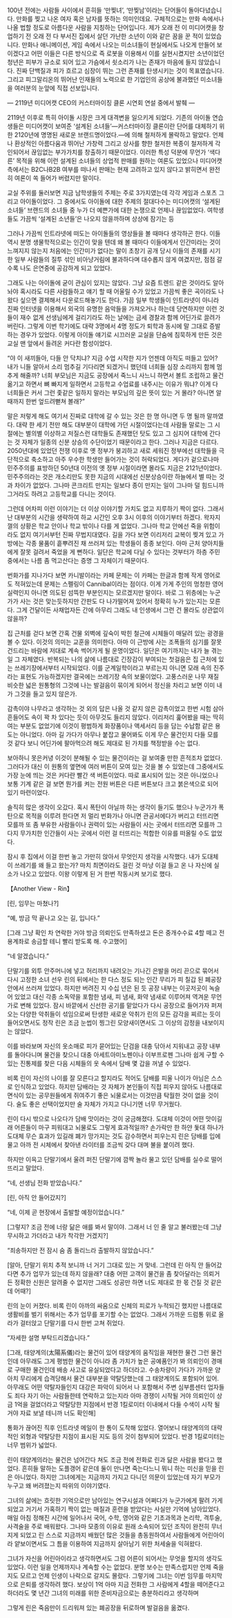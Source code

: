 100년 전에는 사람들 사이에서 흔히들 ‘만찢녀’, ‘만찢남’이라는 단어들이 돌아다녔습니다. 만화를 찢고 나온 여자 혹은 남자를 뜻하는 의미인데요. 구체적으로는 만화 속에서나 나올 법할 정도로 아름다운 사람을 지칭하는 단어입니다. 제가 오래 전 이 미디어캣을 창업하기 전 오래 전 다 부서진 집에서 살던 가난한 소년이 이와 같은 꿈을 꾼 적이 있었습니다. 만화나 애니메이션, 게임 속에서 나오는 미소녀들이 현실에서도 나오게 만들어 보이겠다고 어떤 이들은 다른 방식으로 즉 로봇을 이용해서 이를 실현시켰지만 소년이었던 청년은 피부가 규소로 되어 있고 가슴에서 쇳소리가 나는 존재가 마음에 들지 않았습니다. 진짜 단백질과 피가 흐르고 심장이 뛰는 그런 존재를 탄생시키는 것이 목표였습니다. 그리고 피그말리온의 뛰어난 인재들의 노력으로 한 기업인의 공상에 불과했던 미소녀들을 여러분의 눈앞에 직접 선보입니다.

― 2119년 미디어캣 CEO의 커스터마이징 클론 시연회 연설 중에서 발췌 ―

2119년 이후로 특히 아이돌 시장은 크게 대격변을 일으키게 되었다. 기존의 아이돌 연습생들은 미디어캣이 보여준 ‘설계된 소녀들’―커스터마이징 클론이란 단어를 대체하기 위한 2120년에 명명된 새로운 브랜드명이었다.―에 의해 철저하게 몰락하고 말았다. 언제나 환상적인 아름다움과 뛰어난 가창력 그리고 상사를 향한 철저한 복종이 철저하게 각인되어서 끊임없는 부가가치를 창출하기 때문이었다. 이러한 특성 덕분에 무언가 ‘색다른’ 목적을 위해 이런 설계된 소녀들의 상업적 판매를 원하는 여론도 있었으나 미디어캣 측에서는 B2C나B2B 여부를 떠나서 판매는 현재 고려하고 있지 않다고 밝히면서 완전히 여론이 쏙 들어가 버렸지만 말이다.

교실 주위를 둘러보면 지금 남학생들의 주제는 주로 3가지였는데 각각 게임과 스포츠 그리고 아이돌이었다. 그 중에서도 아이돌에 대한 주제의 절대다수는 미디어캣의 ‘설계된 소녀들’ 브랜드의 소녀들 중 누가 더 예쁜가에 대한 논쟁으로 언제나 끊임없었다. 여학생들도 가끔씩 ‘설계된 소년들’은 나오지 않을까하며 상상에 잠기는 등

그러나 가끔씩 인트라넷에 떠도는 아이돌들의 영상들을 볼 때마다 생각하곤 한다. 이들 역시 분명 생물학적으로는 인간이 맞을 텐데 왜 볼 때마다 이들에게서 인간미라는 것이 느껴지지 않는지 처음에는 인간미가 없다는 말이 초창기 공개 당시 이들의 존재를 시기한 일부 사람들의 질투 섞인 비아냥거림에 불과하다며 대수롭지 않게 여겼지만, 점점 갈수록 나도 은연중에 공감하게 되고 있었다.

그래도 나는 아이돌에 굳이 관심이 있지는 않았다. 그냥 요즘 트렌드 같은 것이라도 알아놔야 혹시라도 다른 사람들하고 얘기 할 때 어울릴 수가 있었고 가끔씩 좋은 곡이라도 나왔다 싶으면 결제해서 다운로드해놓기도 한다. 가끔 일부 학생들이 인트라넷이 아니라 진짜 인터넷을 이용해서 외국의 유명한 음악들을 가져오거나 하는데 당연하지만 이런 것들이 재수 없게 선생님에게 걸리기라도 하는 날에는 금세 경찰과 함께 어딘가로 끌려가 버린다. 그렇게 이번 학기에도 대략 3명에서 4명 정도가 퇴학과 동시에 말 그대로 증발하는 경우가 있었다.
이렇게 아이돌 얘기로 시끄러운 교실을 단숨에 침묵하게 만든 것은 교실 맨 앞에서 들려온 커다란 함성이었다.

“야 이 새끼들아, 다들 안 닥치냐? 지금 수업 시작한 지가 언젠데 아직도 떠들고 있어? 내가 니들 알아서 소리 멈추길 기다리면 되겠거니 했던데 너희들 심장 소리까지 함께 멈추게 해줄까? 너희 부모님은 지금도 공장에서 죽느니 사느니 하면서 볼트 조립하고 물건 옮기고 하면서 뼈 빠지게 일하면서 고등학교 수업료를 내주시는 이유가 뭐냐? 이게 다 너희들은 커서 그런 좇같은 일하지 말라는 부모님의 깊은 뜻이 있는 거 몰라? 아니면 알 때까지 한번 엎드려뻗쳐 볼래?”

말은 저렇게 해도 여기서 진짜로 대학에 갈 수 있는 것은 한 명 아니면 두 명 될까 말까였다. 대략 한 세기 전만 해도 대부분이 대학에 가던 시절이었다는데 사람들 말로는 그 시절에는 별의별 이상하고 저질스런 대학들도 존재했던 탓도 있고 그 심지어 대학에 간다는 것 자체가 일종의 신분 상승의 수단이었기 때문이라고 한다. 그러나 지금은 다르다. 2050년대에 있었던 전쟁 이후로 옛 정부가 붕괴하고 새로 세워진 정부에선 대학들을 극단적으로 축소하고 아주 우수한 학생만 들어가는 것이 허락되었다. 게다가 겉으로나마 민주주의를 표방하던 50년대 이전의 옛 정부 시절이라면 몰라도 지금은 2121년이었다. 민주주의라는 것은 개소리만도 못한 지금의 시대에선 신분상승이란 하늘에서 별 따는 것과 차이가 없었다. 그나마 콘크리트 만지는 일보다 종이 만지는 일이 그나마 덜 힘드니까 그거라도 하려고 고등학교를 다니는 것이다.

그런데 어차피 이런 이야기는 더 이상 이야기할 가치도 없고 지루하기 짝이 없다. 그래서 난 대부분의 시간을 생략하여 하교 시간인 오후 3시 이후의 이야기부터 하겠다. 왁자지껄의 상황은 학교 안이나 학교 밖이나 다를 게 없었다. 그나마 학교 안에선 죽을 위험이라도 없지 여기서부턴 진짜 무법지대였다. 길을 가다 보면 이리저리 교복이 찢겨 있고 가방에는 각종 물품이 흩뿌려진 채 쓰러져 있는 학생들이 종종 보인다. 아마 근처 양아치들에게 잘못 걸려서 죽었을 게 뻔하다. 일단은 학교에 다닐 수 있다는 것부터가 하층 주민 중에서는 나름 좀 먹고산다는 증명 그 자체이기 때문이다.

번화가를 지나가다 보면 카니발이라는 카페 문제는 이 카페는 한글과 함께 작게 영어로도 적혀있는데 문제는 스펠링이 Cannibal이라는 점이다. 이게 가게 주인의 멍청한 영어 실력인지 아니면 의도된 섬뜩한 부분인지는 모르겠지만 말이다. 바로 그 위층에는 누군가가 사는 것은 맞는듯하지만 간판도 다 나가떨어져 있어서 정확히 누가 있는지는 모른다. 그게 건달이든 사채업자든 간에 아무리 그래도 내 인생에서 그런 건 몰라도 상관없이 않을까?

집 근처를 걷다 보면 간혹 건물 외벽에 깊숙이 박힌 철근에 시체들이 매달려 있는 광경을 볼 수 있다. 이것의 의미는 교훈을 의미한다. 아마 이 근방에 사는 조폭들의 심기를 잘못 건드리는 바람에 저대로 계속 썩어가게 될 운명이었다. 일단은 여기까지는 내가 늘 겪는 일 그 자체였다. 반복되는 나의 삶에 나름대로 긴장감이 부여되는 첫걸음은 집 근처에 있는 쓰레기장에서부터 시작되었다.
이를 군계일학이라고 부르는지 아니면 모래 속의 진주라는 표현도 가능하겠지만 결국에는 쓰레기장 속의 보물이었다. 고풍스러운 나무 재질 비슷한 넓은 원통형의 그것에 나는 발걸음이 묶이게 되어서 정신을 차리고 보면 이미 내가 그것을 들고 있지 않은가.

감촉이야 나무라고 생각하는 것 외의 답은 나올 것 같지 않은 감촉이었고 한번 시험 삼아 흔들어도 속이 꽉 차 있다는 듯이 아무것도 들리지 않았다. 이리저리 훑어봤을 때는 딱히 여는 부분도 없었기에 이것이 평범하게 화장품이나 액세서리 등을 담는 수납함 같은 용도는 아니었다. 아마 길 가다가 아무나 붙잡고 물어봐도 이게 무슨 물건인지 다들 모를 것 같다 보니 어딘가에 팔아먹으려 해도 제대로 된 가치를 책정받을 수는 없다.

보아하니 못은커녕 이것이 분해될 수 있는 물건이라는 걸 보여줄 만한 흔적조차 없었다. 그러다가 대신 이 원통의 옆면에 여러 버튼이 모여 있는 것을 볼 수 있었는데 그중에서도 가장 눈에 띄는 것은 커다란 빨간 색 버튼이었다. 따로 표시되어 있는 것은 아니었으나 보통 기계 같은 걸 보면 뭔가를 켜는 전원 버튼은 다른 버튼보다 크고 붉은색으로 되어 있기 마련이었다.

솔직히 많은 생각이 오갔다. 혹시 폭탄이 아닐까 하는 생각이 들기도 했으나 누군가가 폭탄으로 목적을 이루려 한다면 저 멀리 번화가나 아니면 관공서에다가 버리고 터뜨리면 모를까 또 좀 부유한 사람들이나 권력이 있는 사람들이 사는 곳에서 터뜨리면 모를까 그다지 무가치한 인간들이 사는 곳에서 이런 걸 터뜨리는 적합한 이유를 떠올릴 수도 없었다.

잠시 후 집에서 이걸 한번 놓고 가만히 앉아서 무엇인지 생각을 시작했다. 내가 도대체 이 쓰레기를 왜 들고 왔는가? 마치 최면이라도 걸린 것 마냥 이걸 들고 온 나 자신에 실소가 나오고 있었다. 이왕 이렇게 된 거 한번 작동시켜 보기로 했다.




【Another View - Rin】

[린, 임무는 마쳤나?]

“예, 방금 막 끝나고 오는 길, 입니다.”

[그래 그냥 확인 차 연락한 거야 방금 의뢰인도 만족하셨고 돈은 중개수수료 4할 떼고 전용계좌로 송금할 테니 빨리 받도록 해. 수고했어]

“네 알겠습니다.”

단말기를 외투 안주머니에 넣고 허리까지 내려오는 기나긴 은발을 머리 끈으로 묶어서 다시 고정한 소녀 선우 린의 뒤에서는 한 다스 정도 되는 인간 무리가 피 칠갑 된 폐공장 안에서 쓰러져 있었다. 하지만 버려진 지 수십 년은 된 듯 공장 내부는 이곳저곳이 녹슬어 있었고 대신 각종 소독약을 포함한 냄새, 피 냄새, 화약 냄새로 이루어져 역겨운 무언가로 변해 있었다. 잠시 바깥에서 신선한 공기를 맡았다가 다시 공장으로 들어가자 퍼져오는 다양한 악취들이 섞임으로써 탄생한 새로운 악취가 린의 모든 감각을 찌르는 듯이 들어오면서도 정작 린은 조금 눈썹이 찡그린 모양새이면서도 그 이상의 감정을 내보이지는 않았다.

이를 바라보며 자신의 옷소매로 피가 묻어있는 단검을 대충 닦아서 지워내고 공장 내부를 돌아다니며 물건을 찾으니 대충 아세트아미노펜이나 이부프로펜 그나마 쉽게 구할 수 있는 진통제를 찾은 다음 시체들의 옷 속에서 담배 몇 갑을 꺼낼 수 있었다.

비록 린이 자신의 나이를 잘 모른다고 할지라도 적어도 담배를 피울 나이가 아님은 스스로 인식하고 있었다. 하지만 담배라는 것 자체가 본인들이 직접 피우지 않아도 나름대로 면식이 있는 공무원들에게 쥐여주기 좋은 뇌물로서는 이것만큼 탁월한 것이 없을 것이다. 술도 좋은 선택이었지만 술 자체가 가지고 다니기엔 너무 무거웠다.

린이 다시 밖으로 나오다가 담배 맛이라는 것이 궁금해졌다. 도대체 이것이 어떤 맛이길래 어른들이 마구 피워대고 뇌물로도 그렇게 효과적일까? 손가락만 한 하얀 돛대 하나가 도대체 무슨 효과가 있길래 폐가 망가지는 것도 감수하면서 피우는지 린은 담배를 입에 물고 아까 전 시체에서 찾아낸 라이터를 조금씩 갖다 대며 불을 붙이려 했다.

하지만 이윽고 단말기에서 울려 퍼진 단말기에 깜짝 놀라 물고 있던 담배를 실수로 떨어뜨리고 말았다.

“네, 선생님 전화 받았습니다.”

[린, 아직 안 들어갔지?]

“네, 이제 곧 현장에서 출발할 예정이었습니다.”

[그렇지? 조금 전에 너랑 닮은 애를 봐서 말이야. 그래서 너 인 줄 알고 불러봤는데 그냥 무시하고 가더라고 내가 착각한 거겠지?]

“죄송하지만 전 잠시 숨 좀 돌리느라 출발하지 않았습니다.”

[알아, 단말기 위치 추적 보니까 너 거기 그대로 있는 거 맞네. 그런데 린 아직 안 들어갔다면 추가 업무가 있는데 하지 않을래? 대충 어떤 고객이 물건을 좀 찾아달라는 의뢰거든 정확한 신원은 알려줄 수 없지만 그래도 성공만 하면 너도 제대로 한 몫 건질 것 같은데 어때?]

린의 눈이 커졌다. 비록 린이 아까의 싸움으로 신체의 피로가 누적되긴 했지만 나름대로 생활비를 벌기 위해서는 추가 업무를 포기할 수는 없었다. 그래서 가까운 드럼통 위로 올라가 걸터앉고 단말기를 다시 한번 고쳐 쥐었다.

“자세한 설명 부탁드리겠습니다.”

[그래, 태양계의(太陽系儀)라는 물건이 있어 태양계의 움직임을 재현한 물건 그런 물건인데 아무래도 그게 평범한 물건이 아니라 좀 가치가 높은 공예품인가 봐 의뢰인이 경매로 구매한 물건인데 배송 사고로 유실되었다고 하더라고. 수송차량이 가다가 가까운 양아치 무리에게 습격당해서 물건 대부분을 약탈당했는데 그 태양계의도 포함되어 있어. 아무래도 어떤 약탈자들인지 대강은 파악이 되어서 나 포함해서 주변 심부름센터 업자들도 죄다 자기 아는 사람들한테 연락하고 있는지라 아마 경쟁이 시작될 거야 의뢰인이 상금 1억을 걸었더라고 약탈당한 지점에서 반경 1킬로미터 이내에서 다들 수색이 시작 될 거야 자료 보낼 테니까 너도 확인해]

통화가 끊어진 직후 인트라넷 메일이 한 통이 도착해 있었다. 열어보니 태양계의의 대략적인 외형과 약탈당한 지점이 표시된 지도 등의 것이 첨부되어 있었다.
반경 1킬로미터는 너무 범위가 넓었다.

린이 태양계의라는 물건은 넘어간다 쳐도 조금 전에 전화로 린과 닮은 사람을 봤다고 했었다. 흔히들 말하는 도플갱어 같은데 둘이 만나면 죽는다느니 뭐니 하는 미신을 믿을 린은 아니었다. 하지만 그녀에게는 지금까지 가지고 다니던 의문이 있었는데 자기 부모가 누구고 왜 버려졌는지 따위의 이야기였다.

그녀의 삶에는 흐릿한 기억으로만 남아있는 연구시설과 어쩌다가 누군가에게 팔려 가게 되었고 거기서 가혹하기 짝이 없는 매질과 훈련을 받았다는 사실만 기억에 남아있었다. 매일 아침 정해진 시간에 일어나서 국어, 수학, 영어와 같은 기초과목과 논리학, 격투술, 사격술을 주로 배워왔다. 그나마 모종의 이유로 원래 소속되어 있던 조직이 완전히 무너지게 되었고 린 스스로 지금까지 배웠던 많은 것들을 총동원하여서 사람들에게 어린아이라 얕보이면서도 그 틈을 이용하여 지금까지 살아남기 위한 처세술을 익혀왔다.

그녀가 자신을 어린아이라고 생각하면서도 그럼 어른이 되어서는 무엇을 할지의 생각도 있었다. 이런 일을 언제까지나 계속할 수는 없었다. 분명 보수는 만족스럽지만 언제 죽을지도 모르고 언제 인생이 나락으로 갈지도 몰랐다. 그렇기에 그녀는 이번 임무를 마지막으로 은퇴를 생각하려 했다. 보상이 1억 아마 지금 전화한 그 사람에게 4할을 떼어준다고 하더라도 몇 년간 그녀의 미래를 위한 준비자금으로는 충분하리라고
생각하며

그렇게 린은 죽음만이 드리워져 있는 폐공장을 뒤로하며 발걸음을 옮겼다.